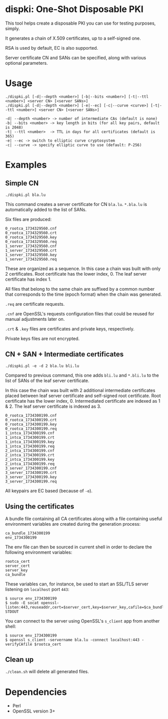 # dispki: One-Shot Disposable PKI

This tool helps create a disposable PKI you can use for testing purposes, simply.

It generates a chain of X.509 certificates, up to a self-signed one.

RSA is used by default, EC is also supported.

Server certificate CN and SANs can be specified, along with various optional
parameters.

# Usage

    ./dispki.pl [-d|--depth <number>] [-b|--bits <number>] [-t|--ttl <number>] <server CN> [<server SANs>]
    ./dispki.pl [-d|--depth <number>] [-e|--ec] [-c|--curve <curve>] [-t|--ttl <number>] <server CN> [<server SANs>]

    -d| --depth <number> -> number of intermediate CAs (default is none)
    -b| --bits <number> -> key length in bits (for all key pairs, default is 2048)
    -t| --ttl <number>  -> TTL in days for all certificates (default is 365)
    -e| --ec -> switch to elliptic curve cryptosystem
    -c| --curve -> specify elliptic curve to use (default: P-256)


# Examples

## Simple CN

    ./dispki.pl bla.lu

This command creates a server certificate for CN `bla.lu`. `*.bla.lu` is
automatically added to the list of SANs.

Six files are produced:

    0_rootca_1734329560.cnf
    0_rootca_1734329560.crt
    0_rootca_1734329560.key
    0_rootca_1734329560.req
    1_server_1734329560.cnf
    1_server_1734329560.crt
    1_server_1734329560.key
    1_server_1734329560.req

These are organized as a sequence. In this case a chain was built with only 2
certificates. Root certificate has the lower index, 0.  The leaf server
certificate has index 1.

All files that belong to the same chain are suffixed by a common number that
corresponds to the time (epoch format) when the chain was generated.

`.req` are certificate requests.

`.cnf` are OpenSSL's requests configuration files that could be reused for
manual adjustments later on.

`.crt` & `.key` files are certificates and private keys, respectively.

Private keys files are not encrypted.

## CN + SAN + Intermediate certificates

    ./dispki.pl -e -d 2 bla.lu bli.lu

Compared to previous command, this one adds `bli.lu` and `*.bli.lu` to the
list of SANs of the leaf server certificate.

In this case the chain was built with 2 additional intermediate certificates
placed between leaf server certificate and self-signed root certificate.  Root
certificate has the lower index, 0.  Intermediated certificate are indexed as 1
& 2. The leaf server certificate is indexed as 3.

    0_rootca_1734300199.cnf
    0_rootca_1734300199.crt
    0_rootca_1734300199.key
    0_rootca_1734300199.req
    1_intca_1734300199.cnf
    1_intca_1734300199.crt
    1_intca_1734300199.key
    1_intca_1734300199.req
    2_intca_1734300199.cnf
    2_intca_1734300199.crt
    2_intca_1734300199.key
    2_intca_1734300199.req
    3_server_1734300199.cnf
    3_server_1734300199.crt
    3_server_1734300199.key
    3_server_1734300199.req

All keypairs are EC based (because of `-e`).

## Using the certificates

A bundle file containing all CA certificates along with a file containing
useful environment variables are created during the generation process:

    ca_bundle_1734300199
    env_1734300199

The env file can then be sourced in current shell in order to declare the
following environment variables:

    rootca_cert
    server_cert
    server_key
    ca_bundle

These variables can, for instance, be used to start an SSL/TLS server listening
on `localhost` port `443`:

    $ source env_1734300199
    $ sudo -E socat openssl-listen:443,reuseaddr,cert=$server_cert,key=$server_key,cafile=$ca_bundle,verify=0,fork STDOUT

You can connect to the server using OpenSSL's `s_client` app from another shell:

    $ source env_1734300199
    $ openssl s_client -servername bla.lu -connect localhost:443 -verifyCAfile $rootca_cert

## Clean up

`./clean.sh` will delete all generated files.

# Dependencies

- Perl
- OpenSSL version 3+

